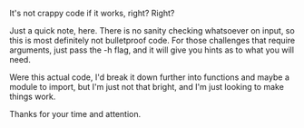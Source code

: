 It's not crappy code if it works, right?  Right?

Just a quick note, here.  There is no sanity checking whatsoever on input, so this is most definitely not bulletproof code.  For those challenges that require arguments, just pass the -h flag, and it will give you hints as to what you will need.

Were this actual code, I'd break it down further into functions and maybe a module to import, but I'm just not that bright, and I'm just looking to make things work.

Thanks for your time and attention.
